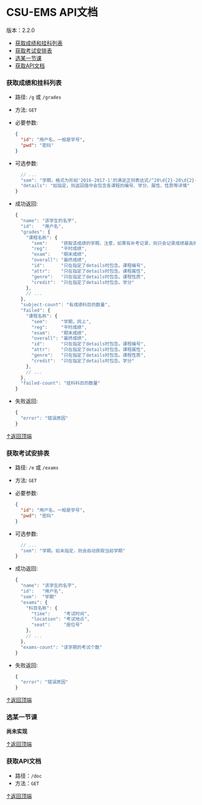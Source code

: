 <!-- 用Markdown Preview渲染时注意：
    * 将title改为"API文档"
    * body的width改为55em
    * 将所有的"user-content-"字符串替换为空
-->

# CSU-EMS API文档 #

版本：2.2.0

- [获取成绩和挂科列表](#获取成绩和挂科列表)
- [获取考试安排表](#获取考试安排表)
- [选某一节课](#选某一节课)
- [获取API文档](#获取api文档)

### 获取成绩和挂科列表 ###
* 路径: `/g` 或 `/grades`
* 方法: `GET`
* 必要参数:

  ```JSON
  {
    "id": "用户名，一般是学号",
    "pwd": "密码"
  }
  ```
* 可选参数:

  ```JavaScript
    // ...
    "sem": "学期，格式为形如'2016-2017-1'的满足正则表达式/^20\d{2}-20\d{2}-[1-2]$/的字符串。如未指定，则会获取所有学期的成绩",
    "details": "如指定，则返回值中会包含各课程的编号、学分、属性、性质等详情"
  }
  ```
* 成功返回:

  ```JavaScript
  {
    "name": "该学生的名字",
    "id":   "用户名",
    "grades": {
      "课程名称": {
        "sem":     "获取该成绩的学期，注意，如果有补考记录，则只会记录成绩最高的那个",
        "reg":     "平时成绩",
        "exam":    "期末成绩",
        "overall": "最终成绩",
        "id":      "只在指定了details时包含。课程编号",
        "attr":    "只在指定了details时包含。课程属性",
        "genre":   "只在指定了details时包含。课程性质",
        "credit":  "只在指定了details时包含。学分"
      },
      // ...
    },
    "subject-count": "有成绩科目的数量",
    "failed": {
      "课程名称": {
        "sem":     "学期，同上",
        "reg":     "平时成绩",
        "exam":    "期末成绩",
        "overall": "最终成绩",
        "id":      "只在指定了details时包含。课程编号",
        "attr":    "只在指定了details时包含。课程属性",
        "genre":   "只在指定了details时包含。课程性质",
        "credit":  "只在指定了details时包含。学分"
      },
      // ...
    },
    "failed-count": "挂科科目的数量"
  }
  ```
* 失败返回:

  ```JavaScript
  {
    "error": "错误原因"
  }
  ```

[↑返回顶端](#csu-ems-api文档)

### 获取考试安排表 ###
* 路径: `/e` 或 `/exams`
* 方法: `GET`
* 必要参数:

  ```JSON
  {
    "id": "用户名，一般是学号",
    "pwd": "密码"
  }
  ```
* 可选参数:

  ```JavaScript
    // ...
    "sem": "学期。如未指定，则会自动获取当前学期"
  }
  ```
* 成功返回:

  ```JavaScript
  {
    "name": "该学生的名字",
    "id":   "用户名",
    "sem":  "学期"
    "exams": {
      "科目名称": {
        "time":     "考试时间",
        "location": "考试地点",
        "seat":     "座位号"
      },
      // ...
    },
    "exams-count": "该学期的考试个数"
  }
  ```

* 失败返回:

  ```JavaScript
  {
    "error": "错误原因"
  }
  ```

[↑返回顶端](#csu-ems-api文档)

### 选某一节课 ###
__尚未实现__

[↑返回顶端](#csu-ems-api文档)

### 获取API文档 ###
* 路径：`/doc`
* 方法：`GET`

[↑返回顶端](#csu-ems-api文档)
